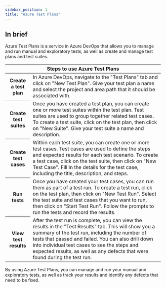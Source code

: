 ```yaml
---
sidebar_position: 1
title: "Azure Test Plans"
---
```


## In brief
Azure Test Plans is a service in Azure DevOps that allows you to manage and run manual and exploratory tests, as well as create and manage test plans and test suites.

<table class="azuretest">
  <thead>
    <tr>
      <th colspan="2" class="lead">Steps to use Azure Test Plans</th>
    </tr>
  </thead>
  <tbody>
    <tr>
      <th>Create a test plan</th>
      <td>In Azure DevOps, navigate to the "Test Plans" tab and click on "New Test Plan". Give your test plan a name and select the project and area path that it should be associated with.</td>
    </tr>
    <tr>
      <th>Create test suites</th>
      <td>
      Once you have created a test plan, you can create one or more test suites within the test plan. Test suites are used to group together related test cases. To create a test suite, click on the test plan, then click on "New Suite". Give your test suite a name and description.</td>
    </tr>
    <tr>
      <th>Create test cases</th>
      <td>Within each test suite, you can create one or more test cases. Test cases are used to define the steps and expected results for each test scenario. To create a test case, click on the test suite, then click on "New Test Case". Fill in the details for the test case, including the title, description, and steps.</td>
    </tr>
    <tr>
      <th>Run tests</th>
      <td>Once you have created your test cases, you can run them as part of a test run. To create a test run, click on the test plan, then click on "New Test Run". Select the test suite and test cases that you want to run, then click on "Start Test Run". Follow the prompts to run the tests and record the results.</td>
    </tr>
    <tr>
      <th>View test results</th>
       <td> After the test run is complete, you can view the results in the "Test Results" tab. This will show you a summary of the test run, including the number of tests that passed and failed. You can also drill down into individual test cases to see the steps and expected results, as well as any defects that were found during the test run.</td>
   </tr>
  </tbody>
</table>
By using Azure Test Plans, you can manage and run your manual and exploratory tests, as well as track your results and identify any defects that need to be fixed.